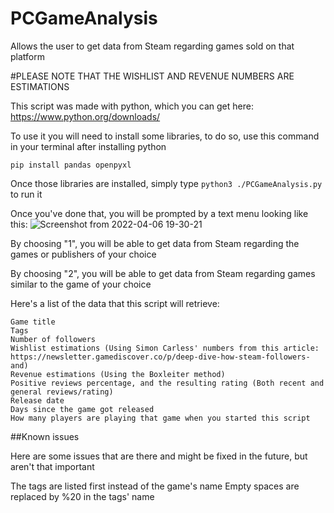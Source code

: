 # PCGameAnalysis
Allows the user to get data from Steam regarding games sold on that platform

#PLEASE NOTE THAT THE WISHLIST AND REVENUE NUMBERS ARE ESTIMATIONS



This script was made with python, which you can get here: https://www.python.org/downloads/

To use it you will need to install some libraries, to do so, use this command in your terminal after installing python

```pip install pandas openpyxl```

Once those libraries are installed, simply type ```python3 ./PCGameAnalysis.py``` to run it


Once you've done that, you will be prompted by a text menu looking like this:
![Screenshot from 2022-04-06 19-30-21](https://user-images.githubusercontent.com/103136664/162033728-af5c2525-2c38-420e-89ef-eb6006490df1.png)

By choosing "1", you will be able to get data from Steam regarding the games or publishers of your choice

By choosing "2", you will be able to get data from Steam regarding games similar to the game of your choice

Here's a list of the data that this script will retrieve:
```
Game title
Tags
Number of followers
Wishlist estimations (Using Simon Carless' numbers from this article: https://newsletter.gamediscover.co/p/deep-dive-how-steam-followers-and)
Revenue estimations (Using the Boxleiter method)
Positive reviews percentage, and the resulting rating (Both recent and general reviews/rating)
Release date
Days since the game got released
How many players are playing that game when you started this script

```

##Known issues

Here are some issues that are there and might be fixed in the future, but aren't that important

The tags are listed first instead of the game's name
Empty spaces are replaced by %20 in the tags' name

